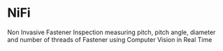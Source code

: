 # NiFi
Non Invasive Fastener Inspection
measuring pitch, pitch angle, diameter and number of threads of Fastener using Computer Vision in Real Time
